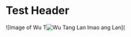 # Test Header
![Image of Wu T![Wu Tang Lan lmao](https://github.com/user-attachments/assets/f1c43ccc-370e-49de-b36e-e0119e57ab3b)
ang Lan](

